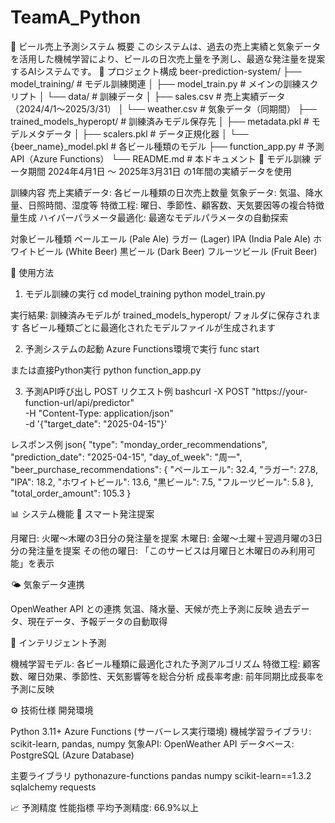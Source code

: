 # TeamA_Python
🍺 ビール売上予測システム
概要
このシステムは、過去の売上実績と気象データを活用した機械学習により、ビールの日次売上量を予測し、最適な発注量を提案するAIシステムです。
📁 プロジェクト構成
beer-prediction-system/
├── model_training/              # モデル訓練関連
│   ├── model_train.py          # メインの訓練スクリプト
│   └── data/                   # 訓練データ
│       ├── sales.csv           # 売上実績データ（2024/4/1～2025/3/31）
│       └── weather.csv         # 気象データ（同期間）
├── trained_models_hyperopt/     # 訓練済みモデル保存先
│   ├── metadata.pkl            # モデルメタデータ
│   ├── scalers.pkl            # データ正規化器
│   └── {beer_name}_model.pkl  # 各ビール種類のモデル
├── function_app.py             # 予測API（Azure Functions）
└── README.md                   # 本ドキュメント
🤖 モデル訓練
データ期間
2024年4月1日 ～ 2025年3月31日 の1年間の実績データを使用

訓練内容
売上実績データ: 各ビール種類の日次売上数量
気象データ: 気温、降水量、日照時間、湿度等
特徴工程: 曜日、季節性、顧客数、天気要因等の複合特徴量生成
ハイパーパラメータ最適化: 最適なモデルパラメータの自動探索

対象ビール種類
ペールエール (Pale Ale)
ラガー (Lager)
IPA (India Pale Ale)
ホワイトビール (White Beer)
黒ビール (Dark Beer)
フルーツビール (Fruit Beer)

🚀 使用方法
1. モデル訓練の実行
cd model_training
python model_train.py

実行結果:
訓練済みモデルが trained_models_hyperopt/ フォルダに保存されます
各ビール種類ごとに最適化されたモデルファイルが生成されます

2. 予測システムの起動
Azure Functions環境で実行
func start

または直接Python実行
python function_app.py

3. 予測API呼び出し
POST リクエスト例
bashcurl -X POST "https://your-function-url/api/predictor" \
  -H "Content-Type: application/json" \
  -d '{"target_date": "2025-04-15"}'

レスポンス例
json{
  "type": "monday_order_recommendations",
  "prediction_date": "2025-04-15",
  "day_of_week": "周一",
  "beer_purchase_recommendations": {
    "ペールエール": 32.4,
    "ラガー": 27.8,
    "IPA": 18.2,
    "ホワイトビール": 13.6,
    "黒ビール": 7.5,
    "フルーツビール": 5.8
  },
  "total_order_amount": 105.3
}

📊 システム機能
🎯 スマート発注提案

月曜日: 火曜～木曜の3日分の発注量を提案
木曜日: 金曜～土曜＋翌週月曜の3日分の発注量を提案
その他の曜日: 「このサービスは月曜日と木曜日のみ利用可能」を表示

🌤️ 気象データ連携

OpenWeather API との連携
気温、降水量、天候が売上予測に反映
過去データ、現在データ、予報データの自動取得

🔄 インテリジェント予測

機械学習モデル: 各ビール種類に最適化された予測アルゴリズム
特徴工程: 顧客数、曜日効果、季節性、天気影響等を総合分析
成長率考慮: 前年同期比成長率を予測に反映

⚙️ 技術仕様
開発環境

Python 3.11+
Azure Functions (サーバーレス実行環境)
機械学習ライブラリ: scikit-learn, pandas, numpy
気象API: OpenWeather API
データベース: PostgreSQL (Azure Database)

主要ライブラリ
pythonazure-functions
pandas
numpy
scikit-learn==1.3.2
sqlalchemy
requests

📈 予測精度
性能指標
平均予測精度: 66.9%以上

